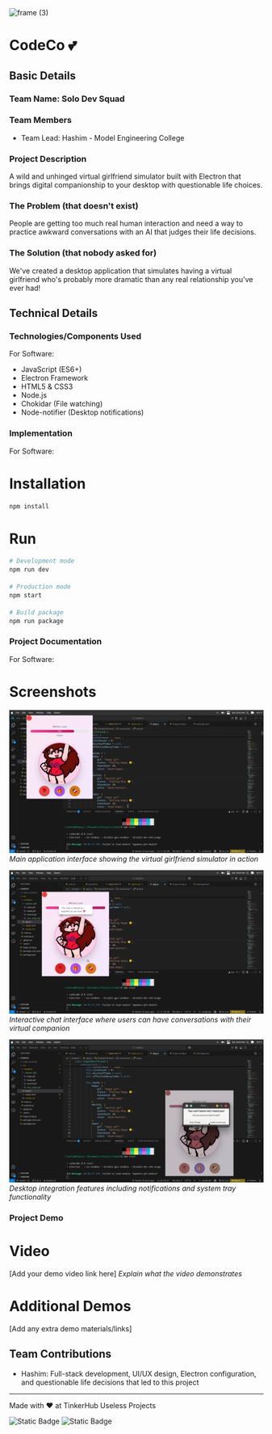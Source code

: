 <img width="3188" height="1202" alt="frame (3)" src="https://github.com/user-attachments/assets/517ad8e9-ad22-457d-9538-a9e62d137cd7" />

# CodeCo 💕

## Basic Details

### Team Name: Solo Dev Squad

### Team Members

- Team Lead: Hashim - Model Engineering College

### Project Description

A wild and unhinged virtual girlfriend simulator built with Electron that brings digital companionship to your desktop with questionable life choices.

### The Problem (that doesn't exist)

People are getting too much real human interaction and need a way to practice awkward conversations with an AI that judges their life decisions.

### The Solution (that nobody asked for)

We've created a desktop application that simulates having a virtual girlfriend who's probably more dramatic than any real relationship you've ever had!

## Technical Details

### Technologies/Components Used

For Software:

- JavaScript (ES6+)
- Electron Framework
- HTML5 & CSS3
- Node.js
- Chokidar (File watching)
- Node-notifier (Desktop notifications)

### Implementation

For Software:

# Installation

```bash
npm install
```

# Run

```bash
# Development mode
npm run dev

# Production mode
npm start

# Build package
npm run package
```

### Project Documentation

For Software:

# Screenshots

![Main Interface](files/Screenshot_20250802_060349.png)
_Main application interface showing the virtual girlfriend simulator in action_

![Chat Interface](files/Screenshot_20250802_060409.png)
_Interactive chat interface where users can have conversations with their virtual companion_

![Desktop Integration](files/Screenshot_20250802_060435.png)
_Desktop integration features including notifications and system tray functionality_

### Project Demo

# Video

[Add your demo video link here]
_Explain what the video demonstrates_

# Additional Demos

[Add any extra demo materials/links]

## Team Contributions

- Hashim: Full-stack development, UI/UX design, Electron configuration, and questionable life decisions that led to this project

---

Made with ❤️ at TinkerHub Useless Projects

![Static Badge](https://img.shields.io/badge/TinkerHub-24?color=%23000000&link=https%3A%2F%2Fwww.tinkerhub.org%2F)
![Static Badge](https://img.shields.io/badge/UselessProjects--25-25?link=https%3A%2F%2Fwww.tinkerhub.org%2Fevents%2FQ2Q1TQKX6Q%2FUseless%2520Projects)
